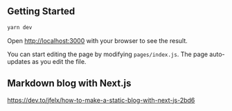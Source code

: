 ## Getting Started

```bash
yarn dev
```

Open [http://localhost:3000](http://localhost:3000) with your browser to see the result.

You can start editing the page by modifying `pages/index.js`. The page auto-updates as you edit the file.

## Markdown blog with Next.js

<https://dev.to/jfelx/how-to-make-a-static-blog-with-next-js-2bd6>
